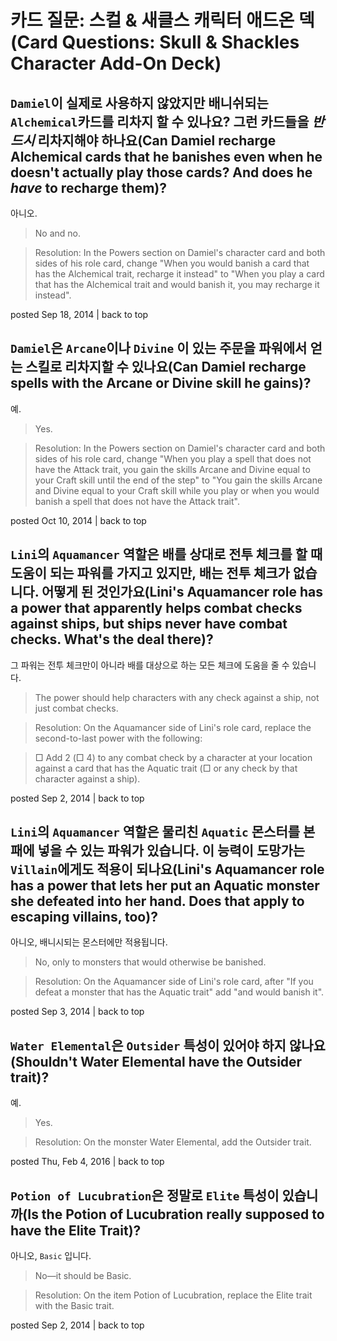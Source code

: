 # 카드 질문: 스컬 \& 새클스 캐릭터 애드온 덱(Card Questions: Skull & Shackles Character Add-On Deck)

## `Damiel`이 실제로 사용하지 않았지만 배니쉬되는 `Alchemical`카드를 리차지 할 수 있나요? 그런 카드들을 *반드시* 리차지해야 하나요(Can Damiel recharge Alchemical cards that he banishes even when he doesn't actually play those cards? And does he *have* to recharge them)?

아니오.

> No and no.

> Resolution: In the Powers section on Damiel's character card and both sides of his role card, change "When you would banish a card that has the Alchemical trait, recharge it instead" to "When you play a card that has the Alchemical trait and would banish it, you may recharge it instead".

posted Sep 18, 2014 | back to top

## `Damiel`은 `Arcane`이나 `Divine` 이 있는 주문을 파워에서 얻는 스킬로 리차지할 수 있나요(Can Damiel recharge spells with the Arcane or Divine skill he gains)?

예.

> Yes.

> Resolution: In the Powers section on Damiel's character card and both sides of his role card, change "When you play a spell that does not have the Attack trait, you gain the skills Arcane and Divine equal to your Craft skill until the end of the step" to "You gain the skills Arcane and Divine equal to your Craft skill while you play or when you would banish a spell that does not have the Attack trait".

posted Oct 10, 2014 | back to top

## `Lini`의 `Aquamancer` 역할은 배를 상대로 전투 체크를 할 때 도움이 되는 파워를 가지고 있지만, 배는 전투 체크가 없습니다. 어떻게 된 것인가요(Lini's Aquamancer role has a power that apparently helps combat checks against ships, but ships never have combat checks. What's the deal there)?

그 파워는 전투 체크만이 아니라 배를 대상으로 하는 모든 체크에 도움을 줄 수 있습니다.

> The power should help characters with any check against a ship, not just combat checks.

> Resolution: On the Aquamancer side of Lini's role card, replace the second-to-last power with the following:

> □ Add 2 (□ 4) to any combat check by a character at your location against a card that has the Aquatic trait (□ or any check by that character against a ship).

posted Sep 2, 2014 | back to top

## `Lini`의 `Aquamancer` 역할은 물리친 `Aquatic` 몬스터를 본패에 넣을 수 있는 파워가 있습니다. 이 능력이 도망가는 `Villain`에게도 적용이 되나요(Lini's Aquamancer role has a power that lets her put an Aquatic monster she defeated into her hand. Does that apply to escaping villains, too)?

아니오, 배니시되는 몬스터에만 적용됩니다.

> No, only to monsters that would otherwise be banished.

> Resolution: On the Aquamancer side of Lini's role card, after "If you defeat a monster that has the Aquatic trait" add "and would banish it".

posted Sep 3, 2014 | back to top

## `Water Elemental`은 `Outsider` 특성이 있어야 하지 않나요(Shouldn't Water Elemental have the Outsider trait)?

예.

> Yes.

> Resolution: On the monster Water Elemental, add the Outsider trait.

posted Thu, Feb 4, 2016 | back to top

## `Potion of Lucubration`은 정말로 `Elite` 특성이 있습니까(Is the Potion of Lucubration really supposed to have the Elite Trait)?

아니오, `Basic` 입니다.

> No—it should be Basic.

> Resolution: On the item Potion of Lucubration, replace the Elite trait with the Basic trait.

posted Sep 2, 2014 | back to top
